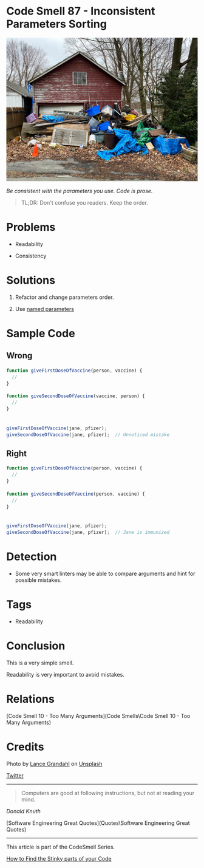 # Code Smell 87 - Inconsistent Parameters Sorting

![Code Smell 87 - Inconsistent Parameters Sorting](lance-grandahl-VSXT9AV19Is-unsplash.jpg)

*Be consistent with the parameters you use. Code is prose.*

> TL;DR: Don't confuse you readers. Keep the order.

# Problems

- Readability

- Consistency

# Solutions

1. Refactor and change parameters order.

2. Use [named parameters](https://en.wikipedia.org/wiki/Named_parameter)

# Sample Code

## Wrong

[Gist Url]: # (https://gist.github.com/mcsee/1f21534bd7ddf9390271ed0badd7352b)
```javascript
function giveFirstDoseOfVaccine(person, vaccine) {
  //
}

function giveSecondDoseOfVaccine(vaccine, person) {
  //
}


giveFirstDoseOfVaccine(jane, pfizer);
giveSecondDoseOfVaccine(jane, pfizer);  // Unnoticed mistake
```

## Right

[Gist Url]: # (https://gist.github.com/mcsee/e33e4b69f36750d7a24621f70aba155c)
```javascript
function giveFirstDoseOfVaccine(person, vaccine) {
  //
}

function giveSecondDoseOfVaccine(person, vaccine) {
  //
}


giveFirstDoseOfVaccine(jane, pfizer);
giveSecondDoseOfVaccine(jane, pfizer);  // Jane is immunized
```

# Detection

- Some very smart linters may be able to compare arguments and hint for possible mistakes.

# Tags

- Readability

# Conclusion

This is a very simple smell. 

Readability is very important to avoid mistakes.

# Relations

[Code Smell 10 - Too Many Arguments](Code Smells\Code Smell 10 - Too Many Arguments)

# Credits

Photo by [Lance Grandahl](https://unsplash.com/@lg17) on [Unsplash](https://unsplash.com/s/photos/disorder)
  
[Twitter](https://twitter.com/1441462443364864006)

* * *

> Computers are good at following instructions, but not at reading your mind.

_Donald Knuth_

[Software Engineering Great Quotes](Quotes\Software Engineering Great Quotes)

* * *

This article is part of the CodeSmell Series.

[How to Find the Stinky parts of your Code]()